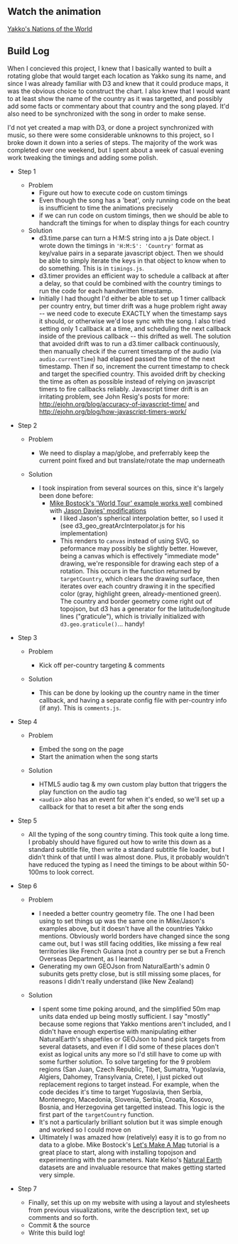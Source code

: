Watch the animation
---------
[Yakko's Nations of the World](http://factormystic.net/utils/data-vis/yakkos-nations-of-the-world/)



Build Log
---------

When I concieved this project, I knew that I basically wanted to built a rotating globe that would target each location as Yakko sung its name, and since I was already familiar with D3 and knew that it could produce maps, it was the obvious choice to construct the chart. I also knew that I would want to at least show the name of the country as it was targetted, and possibly add some facts or commentary about that country and the song played. It'd also need to be synchronized with the song in order to make sense.

I'd not yet created a map with D3, or done a project synchronized with music, so there were some considerable unknowns to this project, so I broke down it down into a series of steps. The majority of the work was completed over one weekend, but I spent about a week of casual evening work tweaking the timings and adding some polish.

* Step 1
  * Problem
      * Figure out how to execute code on custom timings
      * Even though the song has a 'beat', only running code on the beat is insufficient to time the animations precisely
      * if we can run code on custom timings, then we should be able to handcraft the timings for when to display things for each country
  * Solution
      * d3.time.parse can turn a H:M:S string into a js Date object. I wrote down the timings in `'H:M:S': 'Country'` format as key/value pairs in a separate javascript object. Then we should be able to simply iterate the keys in that object to know when to do something. This is in `timings.js`.
      * d3.timer provides an efficient way to schedule a callback at after a delay, so that could be combined with the country timings to run the code for each handwritten timestamp.
      * Initially I had thought I'd either be able to set up 1 timer callback per country entry, but timer drift was a huge problem right away -- we need code to execute EXACTLY when the timestamp says it should, or otherwise we'd lose sync with the song. I also tried setting only 1 callback at a time, and scheduling the next callback inside of the previous callback -- this drifted as well. The solution that avoided drift was to run a d3.timer callback continuously, then manually check if the current timestamp of the audio (via `audio.currentTime`) had elapsed passed the time of the next timestamp. Then if so, increment the current timestamp to check and target the specified country. This avoided drift by checking the time as often as possible instead of relying on javascript timers to fire callbacks reliably. Javascript timer drift is an irritating problem, see John Resig's posts for more: http://ejohn.org/blog/accuracy-of-javascript-time/ and http://ejohn.org/blog/how-javascript-timers-work/

* Step 2
  * Problem
      * We need to display a map/globe, and preferrably keep the current point fixed and but translate/rotate the map underneath
	
  * Solution
      * I took inspiration from several sources on this, since it's largely been done before:
          * [Mike Bostock's 'World Tour' example works well](http://bl.ocks.org/mbostock/4183330) combined with [Jason Davies' modifications](http://bl.ocks.org/jasondavies/4183701)
  			  * I liked Jason's spherical interpolation better, so I used it (see d3_geo_greatArcInterpolator.js for his implementation)
	  		  * This renders to `canvas` instead of using SVG, so peformance may possibly be slightly better. However, being a canvas which is effectively "immediate mode" drawing, we're responsible for drawing each step of a rotation. This occurs in the function returned by `targetCountry`, which clears the drawing surface, then iterates over each country drawing it in the specified color (gray, highlight green, already-mentioned green). The country and border geometry come right out of topojson, but d3 has a generator for the latitude/longitude lines ("graticule"), which is trivially initialized with `d3.geo.graticule()`... handy!

* Step 3  
    * Problem
        * Kick off per-country targeting & comments

    * Solution
        * This can be done by looking up the country name in the timer callback, and having a separate config file with per-country info (if any). This is `comments.js`.

* Step 4
    * Problem
        * Embed the song on the page
        * Start the animation when the song starts

    * Solution
        * HTML5 audio tag & my own custom play button that triggers the play function on the audio tag
        * `<audio`> also has an event for when it's ended, so we'll set up a callback for that to reset a bit after the song ends

* Step 5
    * All the typing of the song country timing. This took quite a long time. I probably should have figured out how to write this down as a standard subtitle file, then write a standard subtitle file loader, but I didn't think of that until I was almost done. Plus, it probably wouldn't have reduced the typing as I need the timings to be about within 50-100ms to look correct.

* Step 6
    * Problem
        * I needed a better country geometry file. The one I had been using to set things up was the same one in Mike/Jason's examples above, but it doesn't have all the countries Yakko mentions. Obviously world borders have changed since the song came out, but I was still facing oddities, like missing a few real territories like French Guiana (not a country per se but a French Overseas Department, as I learned)
        * Generating my own GEOJson from NaturalEarth's admin 0 subunits gets pretty close, but is still missing some places, for reasons I didn't really understand (like New Zealand)

    * Solution
        * I spent some time poking around, and the simplified 50m map units data ended up being mostly sufficient. I say "mostly" because some regions that Yakko mentions aren't included, and I didn't have enough expertise with manipulating either NaturalEarth's shapefiles or GEOJson to hand pick targets from several datasets, and even if I did some of these places don't exist as logical units any more so I'd still have to come up with some further solution. To solve targeting for the 9 problem regions (San Juan, Czech Republic, Tibet, Sumatra, Yugoslavia, Algiers, Dahomey, Transylvania, Crete), I just picked out replacement regions to target instead. For example, when the code decides it's time to target Yugoslavia, then Serbia, Montenegro, Macedonia, Slovenia, Serbia, Croatia, Kosovo, Bosnia, and Herzegovina get targetted instead. This logic is the first part of the `targetCountry` function.
        * It's not a particularly brilliant solution but it was simple enough and worked so I could move on
        * Ultimately I was amazed how (relatively) easy it is to go from no data to a globe. Mike Bostock's [Let's Make A Map](http://bost.ocks.org/mike/map/) tutorial is a great place to start, along with installing topojson and experimenting with the parameters. Nate Kelso's [Natural Earth](http://www.naturalearthdata.com/) datasets are and invaluable resource that makes getting started very simple.

* Step 7
    * Finally, set this up on my website with using a layout and stylesheets from previous visualizations, write the description text, set up comments and so forth.
    * Commit & the source
    * Write this build log!
